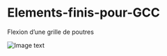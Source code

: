 # Elements-finis-pour-GCC
Flexion d’une grille de poutres

![Image text](https://raw.githubusercontent.com/chaopan1995/Elements-finis-pour-GCC/master/img/enonce1.jpg)
